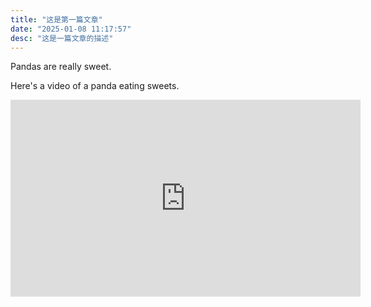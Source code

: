 ```yaml
---
title: "这是第一篇文章"
date: "2025-01-08 11:17:57"
desc: "这是一篇文章的描述"
---
```


Pandas are really sweet.

Here's a video of a panda eating sweets.

<iframe width="560" height="315" src="https://www.youtube.com/embed/4n0xNbfJLR8" frameborder="0" allowfullscreen></iframe>
